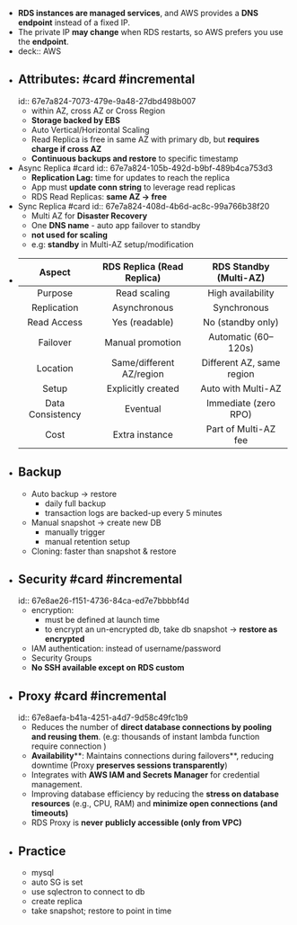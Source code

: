 - **RDS instances are managed services**, and AWS provides a **DNS endpoint** instead of a fixed IP.
- The private IP **may change** when RDS restarts, so AWS prefers you use the **endpoint**.
- deck:: AWS
- ## Attributes: #card #incremental
  id:: 67e7a824-7073-479e-9a48-27dbd498b007
	- within AZ, cross AZ or Cross Region
	- **Storage backed by EBS**
	- Auto Vertical/Horizontal Scaling
	- Read Replica is free in same AZ with primary db, but **requires charge if cross AZ**
	- **Continuous backups and restore** to specific timestamp
- Async Replica #card
  id:: 67e7a824-105b-492d-b9bf-489b4ca753d3
	- **Replication Lag:** time for updates to reach the replica
	- App must **update conn string** to leverage read replicas
	- RDS Read Replicas: **same AZ -> free**
- Sync Replica #card
  id:: 67e7a824-408d-4b6d-ac8c-99a766b38f20
	- Multi AZ for **Disaster Recovery**
	- One **DNS name** - auto app failover to standby
	- **not used for scaling**
	- e.g: **standby** in Multi-AZ setup/modification
- |      Aspect      | RDS Replica (Read Replica) |   RDS Standby (Multi-AZ)  |
  |:----------------:|:--------------------------:|:-------------------------:|
  | Purpose          | Read scaling               | High availability         |
  | Replication      | Asynchronous               | Synchronous               |
  | Read Access      | Yes (readable)             | No (standby only)         |
  | Failover         | Manual promotion           | Automatic (60–120s)       |
  | Location         | Same/different AZ/region   | Different AZ, same region |
  | Setup            | Explicitly created         | Auto with Multi-AZ        |
  | Data Consistency | Eventual                   | Immediate (zero RPO)      |
  | Cost             | Extra instance             | Part of Multi-AZ fee      |
- ## Backup
	- Auto backup -> restore
		- daily full backup
		- transaction logs are backed-up every 5 minutes
	- Manual snapshot -> create new DB
		- manually trigger
		- manual retention setup
	- Cloning: faster than snapshot & restore
- ## Security #card #incremental
  id:: 67e8ae26-f151-4736-84ca-ed7e7bbbbf4d
	- encryption:
		- must be defined at launch time
		- to encrypt an un-encrypted db, take db snapshot -> **restore as encrypted**
	- IAM authentication: instead of username/password
	- Security Groups
	- **No SSH available except on RDS custom**
- ## Proxy #card #incremental
  id:: 67e8aefa-b41a-4251-a4d7-9d58c49fc1b9
	- Reduces the number of **direct database connections by pooling and reusing them**. (e.g: thousands of instant lambda function require connection )
	- **Availability****: Maintains connections during failovers**, reducing downtime (Proxy **preserves sessions transparently**)
	- Integrates with **AWS IAM and Secrets Manager** for credential management.
	- Improving database efficiency by reducing the **stress on database resources** (e.g., CPU, RAM) and **minimize open connections (and timeouts)**
	- RDS Proxy is **never** **publicly accessible (only from VPC)**
- ## Practice
	- mysql
	- auto SG is set
	- use sqlectron to connect to db
	- create replica
	- take snapshot; restore to point in time